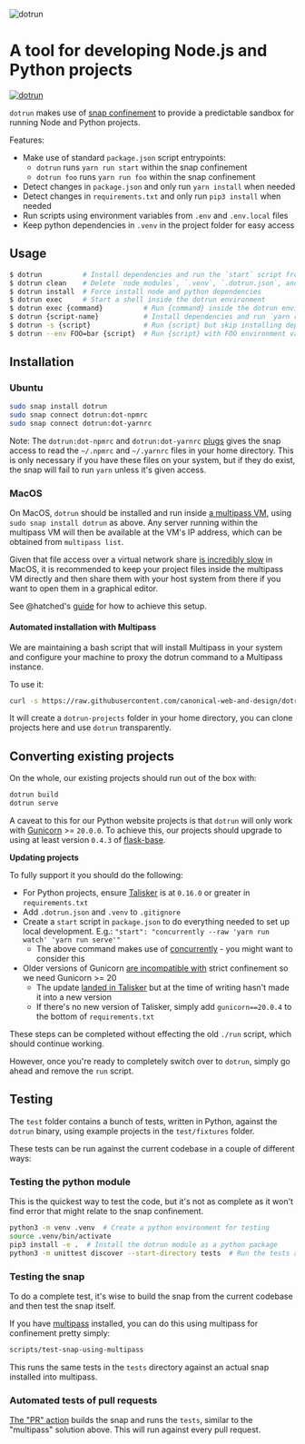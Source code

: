![dotrun](https://assets.ubuntu.com/v1/9dcb3655-dotrun.png?w=200)

# A tool for developing Node.js and Python projects

[![dotrun](https://snapcraft.io//dotrun/badge.svg)](https://snapcraft.io/dotrun)

`dotrun` makes use of [snap confinement](https://snapcraft.io/docs/snap-confinement) to provide a predictable sandbox for running Node and Python projects.

Features:

- Make use of standard `package.json` script entrypoints:
  - `dotrun` runs `yarn run start` within the snap confinement
  - `dotrun foo` runs `yarn run foo` within the snap confinement
- Detect changes in `package.json` and only run `yarn install` when needed
- Detect changes in `requirements.txt` and only run `pip3 install` when needed
- Run scripts using environment variables from `.env` and `.env.local` files
- Keep python dependencies in `.venv` in the project folder for easy access

## Usage

```bash
$ dotrun          # Install dependencies and run the `start` script from package.json
$ dotrun clean    # Delete `node_modules`, `.venv`, `.dotrun.json`, and run `yarn run clean`
$ dotrun install  # Force install node and python dependencies
$ dotrun exec     # Start a shell inside the dotrun environment
$ dotrun exec {command}          # Run {command} inside the dotrun environment
$ dotrun {script-name}           # Install dependencies and run `yarn run {script-name}`
$ dotrun -s {script}             # Run {script} but skip installing dependencies
$ dotrun --env FOO=bar {script}  # Run {script} with FOO environment variable
```

## Installation

### Ubuntu

```bash
sudo snap install dotrun
sudo snap connect dotrun:dot-npmrc
sudo snap connect dotrun:dot-yarnrc
```

Note: The `dotrun:dot-npmrc` and `dotrun:dot-yarnrc` [plugs](https://snapcraft.io/docs/interface-management) gives the snap access to read the `~/.npmrc` and `~/.yarnrc` files in your home directory. This is only necessary if you have these files on your system, but if they do exist, the snap will fail to run `yarn` unless it's given access.

### MacOS

On MacOS, `dotrun` should be installed and run inside [a multipass VM](https://multipass.run/), using `sudo snap install dotrun` as above. Any server running within the multipass VM will then be available at the VM's IP address, which can be obtained from `multipass list`.

Given that file access over a virtual network share [is incredibly slow](https://forums.docker.com/t/file-access-in-mounted-volumes-extremely-slow-cpu-bound/8076) in MacOS, it is recommended to keep your project files inside the multipass VM directly and then share them with your host system from there if you want to open them in a graphical editor.

See @hatched's [guide](https://fromanegg.com/post/2020/02/28/use-ubuntu-on-mac-os-with-multipass/) for how to achieve this setup.

#### Automated installation with Multipass

We are maintaining a bash script that will install Multipass in your system and configure your machine to proxy the dotrun command to a Multipass instance.

To use it:
```bash
curl -s https://raw.githubusercontent.com/canonical-web-and-design/dotrun/master/scripts/install-with-multipass.sh | bash
```

It will create a `dotrun-projects` folder in your home directory, you can clone projects here and use `dotrun` transparently.

## Converting existing projects

On the whole, our existing projects should run out of the box with:

```bash
dotrun build
dotrun serve
```

A caveat to this for our Python website projects is that `dotrun` will only work with [Gunicorn](https://pypi.org/project/gunicorn/) >= `20.0.0`. To achieve this, our projects should upgrade to using at least version `0.4.3` of [flask-base](https://github.com/canonical-web-and-design/canonicalwebteam.flask-base/).

**Updating projects**

To fully support it you should do the following:

- For Python projects, ensure [Talisker](https://pypi.org/project/talisker/) is at `0.16.0` or greater in `requirements.txt`
- Add `.dotrun.json` and `.venv` to `.gitignore`
- Create a `start` script in `package.json` to do everything needed to set up local development. E.g.:
  `"start": "concurrently --raw 'yarn run watch' 'yarn run serve'"`
  - The above command makes use of [concurrently](https://www.npmjs.com/package/concurrently) - you might want to consider this
- Older versions of Gunicorn [are incompatible with](https://forum.snapcraft.io/t/problems-packaging-app-that-uses-gunicorn/11749) strict confinement so we need Gunicorn >= 20
  - The update [landed in Talisker](https://github.com/canonical-ols/talisker/pull/502) but at the time of writing hasn't made it into a new version
  - If there's no new version of Talisker, simply add `gunicorn==20.0.4` to the bottom of `requirements.txt`

These steps can be completed without effecting the old `./run` script, which should continue working.

However, once you're ready to completely switch over to `dotrun`, simply go ahead and remove the `run` script.

## Testing

The `test` folder contains a bunch of tests, written in Python, against the `dotrun` binary, using example projects in the `test/fixtures` folder.

These tests can be run against the current codebase in a couple of different ways:

### Testing the python module

This is the quickest way to test the code, but it's not as complete as it won't find error that might relate to the snap confinement.

```bash
python3 -m venv .venv  # Create a python environment for testing
source .venv/bin/activate
pip3 install -e .  # Install the dotrun module as a python package
python3 -m unittest discover --start-directory tests  # Run the tests against the installed python package
```

### Testing the snap

To do a complete test, it's wise to build the snap from the current codebase and then test the snap itself.

If you have [multipass](https://multipass.run/) installed, you can do this using multipass for confinement pretty simply:

```bash
scripts/test-snap-using-multipass
```

This runs the same tests in the `tests` directory against an actual snap installed into multipass.

### Automated tests of pull requests

[The "PR" action](.github/workflows/pr.yml) builds the snap and runs the `tests`, similar to the "multipass" solution above. This will run against every pull request.
